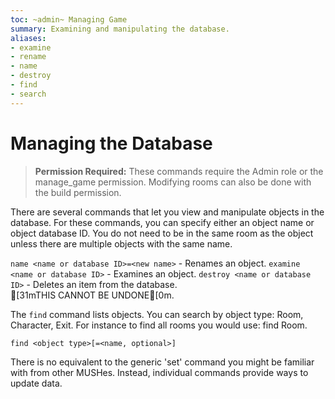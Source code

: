 ```yaml
---
toc: ~admin~ Managing Game
summary: Examining and manipulating the database.
aliases:
- examine
- rename
- name
- destroy
- find
- search
---
```

# Managing the Database

> **Permission Required:** These commands require the Admin role or the manage\_game permission.  Modifying rooms can also be done with the build permission.

There are several commands that let you view and manipulate objects in the database.  For these commands, you can specify either an object name or object database ID.  You do not need to be in the same room as the object unless there are multiple objects with the same name.

`name <name or database ID>=<new name>` - Renames an object.
`examine <name or database ID>` - Examines an object. 
`destroy <name or database ID>` - Deletes an item from the database.  
        [31mTHIS CANNOT BE UNDONE[0m.

The `find` command lists objects.  You can search by object type:  Room, Character, Exit.  For instance to find all rooms you would use:   find Room. 

`find <object type>[=<name, optional>]`

There is no equivalent to the generic 'set' command you might be familiar with from other MUSHes.  Instead, individual commands provide ways to update data.